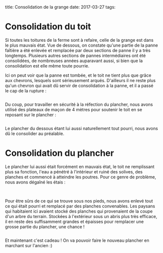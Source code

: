 title: Consolidation de la grange
date: 2017-03-27
tags: 

# Consolidation du toit

Si toutes les toitures de la ferme sont à refaire, celle de la grange est dans le plus mauvais état. Vue de dessous, on constate qu'une partie de la panne faîtière a été enlevée et remplacée par deux sections de panne il y a très longtemps. Plusieurs autres sections de pannes intermédiaires ont été consolidées, de nombreuses années auparavant aussi, si bien que la consolidation est elle même toute pourrie.

Ici on peut voir que la panne est tombée, et le toit ne tient plus que grâce aux chevrons, lesquels sont sérieusement arqués. D'ailleurs il ne reste plus qu'un chevron qui avait dû servir de consolidation à la panne, et il a passé le cap de la rupture :

<img src="images/grange/panne_chevron.jpg" alt=""/>

Du coup, pour travailler en sécurité à la réfection du plancher, nous avons utilisé des plateaux de maçon de 4 mètres pour soutenir le toit en se reposant sur le plancher :

<img src="images/grange/consolidation_toit.jpg" alt=""/>

Le plancher du dessous étant lui aussi naturellement tout pourri, nous avons dû le consolider au préalable.

# Consolidation du plancher

Le plancher lui aussi était forcément en mauvais état, le toit ne remplissant plus sa fonction, l'eau a pénétré à l'intérieur et ruiné des solives, des planches et commencé à atteindre les poutres. Pour ce genre de problème, nous avons dégaîné les étais :

<img src="images/grange/consolidation_plancher1.JPG" alt=""/>
<img src="images/grange/consolidation_plancher2.JPG" alt=""/>

Pour être sûrs de ce qui se trouve sous nos pieds, nous avons enlevé tout ce qui était pourri et remplacé par des planches convenables. Les paysans qui habitaient ici avaient stocké des planches qui provenaient de la coupe d'un arbre du terrain. Stockées à l'extérieur sous un abris plus très efficace, il en reste des suffisamment grandes et épaisses pour remplacer une grosse partie du plancher, une chance !

<img src="images/grange/plancher_temporaire.JPG" alt=""/>

Et maintenant c'est cadeau ! On va pouvoir faire le nouveau plancher en marchant sur l'ancien :)

